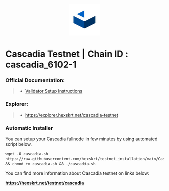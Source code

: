 <p align="center">
  <img height="100" height="auto" src="https://github.com/hexskrt/logos/blob/main/cascadia.jpg?raw=true">
</p>

# Cascadia Testnet | Chain ID : cascadia_6102-1
### Official Documentation:
>- [Validator Setup Instructions](https://cascadia.gitbook.io/gitbook/validators)

### Explorer:
>-  https://explorer.hexskrt.net/cascadia-testnet

### Automatic Installer
You can setup your Cascadia fullnode in few minutes by using automated script below.
```
wget -O cascadia.sh https://raw.githubusercontent.com/hexskrt/testnet_installation/main/Cascadia/cascadia.sh && chmod +x cascadia.sh && ./cascadia.sh
```

You can find more information about Cascadia testnet on links below:

**https://hexskrt.net/testnet/cascadia**
